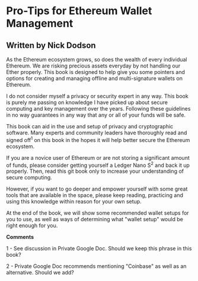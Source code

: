 # Pro-Tips for Ethereum Wallet Management

## Written by Nick Dodson

As the Ethereum ecosystem grows, so does the wealth of every individual Ethereum. We are risking precious assets everyday by not handling our Ether properly. This book is designed to help give you some pointers and options for creating and managing offline and multi-signature wallets on Ethereum.

I do not consider myself a privacy or security expert in any way. This book is purely me passing on knowledge I have picked up about secure computing and key management over the years. Following these guidelines in no way guarantees in any way that any or all of your funds will be safe.

This book can aid in the use and setup of privacy and cryptographic software. Many experts and community leaders have thoroughly read and signed off<sup>1</sup> on this book in the hopes it will help better secure the Ethereum ecosystem.

If you are a novice user of Ethereum or are not storing a significant amount of funds, please consider getting yourself a Ledger Nano S<sup>2</sup> and back it up properly. Then, read this git book only to increase your understanding of secure computing.

However, if you want to go deeper and empower yourself with some great tools that are available in the space, please keep reading, practicing and using this knowledge within reason for your own setup.

At the end of the book, we will show some recommended wallet setups for you to use, as well as ways of determining what "wallet setup" would be right enough for you.

**Comments**

1 - See discussion in Private Google Doc. Should we keep this phrase in this book?

2 - Private Google Doc recommends mentioning "Coinbase" as well as an alternative. Should we add?